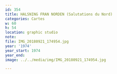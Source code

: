 ```yaml
---
id: 354
title: HALSNING FRAN NORDEN (Salutations du Nord)
categories: Cartes
w: 60
h: 54
location: graphic studio
note:
file: IMG_20180921_174954.jpg
year: '1974'
year_start: 1974
year_end:
image: ../../media/img/IMG_20180921_174954.jpg

---
```

